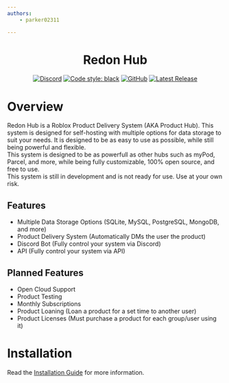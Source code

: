 ```yaml
---
authors:
    - parker02311

---
```


<h1 align="center">Redon Hub</h1>

<div align="center">
  
  [![Discord](https://img.shields.io/discord/536555061510144020?label=discord&logo=discord&style=for-the-badge)](https://discord.gg/Eb384Xw)
  [![Code style: black](https://img.shields.io/badge/code%20style-black-000000.svg?style=for-the-badge)](https://github.com/psf/black)
  [![GitHub](https://img.shields.io/github/license/redon-tech/Redon-Hub?style=for-the-badge)](https://mit-license.org/)
  [![Latest Release](https://img.shields.io/github/v/release/redon-tech/Redon-Hub?style=for-the-badge)](https://github.com/Redon-Tech/Redon-Hub/releases)
  
</div>

# Overview
Redon Hub is a Roblox Product Delivery System (AKA Product Hub). This system is designed for self-hosting with multiple options for data storage to suit your needs. It is designed to be as easy to use as possible, while still being powerful and flexible.
\
This system is designed to be as powerfull as other hubs such as myPod, Parcel, and more, while being fully customizable, 100% open source, and free to use.
\
This system is still in development and is not ready for use. Use at your own risk.

## Features

- Multiple Data Storage Options (SQLite, MySQL, PostgreSQL, MongoDB, and more)
- Product Delivery System (Automatically DMs the user the product)
- Discord Bot (Fully control your system via Discord)
- API (Fully control your system via API)

## Planned Features

- Open Cloud Support
- Product Testing
- Monthly Subscriptions
- Product Loaning (Loan a product for a set time to another user)
- Product Licenses (Must purchase a product for each group/user using it)

# Installation

Read the [Installation Guide](https://hub.redon.tech/installation) for more information.
